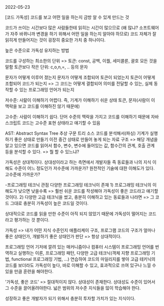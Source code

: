 2022-05-23

[코드 가독성]
코드를 보고 어떤 일을 하는지 금방 알 수 있게 만드는 것

코드가 쓰이는 시간보다
많은 사람들한테 읽히는 시간이 많으므로
(왜 많냐? 소프트웨어가 자주 바뀌니까 변경을 하기 위해서 어떤 일을 하는지 알아야 하므로)
코드 자체가 잘 읽히게 만들어지는 것이 굉장히 중요한 가치 중 하나이다.

높은 수준으로 가독성 유지하는 방법

코드를 구성하는 최소한의 단위
=> 토큰: const, 공백, 이퀄, 세미콜론, 괄호 모든 것을 말함
    토큰보다 작은 단위: c,o,n,=, .. 등의 문자
    
문자가 어떻게 이루어 졌는지
문자가 어떻게 조합되어 토큰이 되었는지
토큰이 어떻게 조합되어 코드가 되는지
=> 그 코드는 어떻게 결합되어 의미를 전달할 수 있는, 실제 동작할 수 있는 프로그래밍 언어가 되는지

저수준: 사랆이 이해하기 어렵다. 즉, 기계가 이해하기 쉬운 상태
        토큰, 문자(사람이 이 맥락을 보고 코드를 이해하진 않기 때문에)

고수준: 사람이 이해하기 쉽다.
        단어 수준의 맥락을 가지고 코드를 이해하기 때문에
        자바스크립트 코드는 고수준 표현 상태라고 얘기할 수 있음
        
AST: Abstract Syntax Tree
추상 구문 트리
소스 코드를 분석해서(파싱) 기계가 실행하기 좋은 상태로 만들기 이전 중간 상태로 만들어 놓게 되는 자료 구조
=> 해당 개념을 알고 있으면 코드를 읽어서 함수, 변수, 변수에 들어있는 값, 함수간의 관계, 호출 관계 등을 분석할 수 있다.
=> 뭘 할 수 있느냐?

가독성은 상대적이다.
상대성이라고 하는 측면에서 개발자들 즉 동료들과 나의 지식 이해도 수준이 어느 정도인가
저수준에 가까운가?
    원천적인 기술에 대한 이해도가 있다.
고수준에 가까운가? 

-프로그래밍 테크닉 관점
다양한 프로그래밍 테크닉이 존재
1)
프로그래밍 테크닉의 이해도가 낮으면 낮을수록
=> 훨씬 쉬운 코드를 작성해야 가독성이 좋은 코드라고 얘기할 것이다.
2)
다양한 고급 테크닉을 썼고, 충분히 이해하고 있는 동료들과 나라면
=> 그 코드 그대로 충분히 가독성이 높은 코드일 것이다.

상대적으로 코드를 읽을 만한 수준이 아직 되지 않았기 때문에 가독성이 떨어지는 코드라고 평가하는 것 뿐이다.

가독성 => 내가 어떤 지식 수준인지
애플리케이 구조, 프로그램 코드의 구조가 얼마나 좋은 상태인가, 개발하기 좋은 상태인가 판단
=> 항상 상대적이다.

프로그래밍 언어 기저에 깔려 있는 매커니즘이나 컴퓨터 시스템이 프로그래밍 언어를
번역하고 실행하는 이론, 프로그래밍 패턴, 다양한 고급 테크닉(객체 지향 프로그래밍 기법, functional 프로그래밍 기법, ...) 연습하여 코드의 마일리지를 쌓아
고급 테키닉의 코드를 보더라도 가독성이 높다, 바로 이해할 수 있고, 효과적으로 쓰여 있구나
느낄 수 있을 만큼 훈련을 해야한다.

'가독성, 좋은 코드' => 절대적이지 않다. 상대성이 존재한다.
상대성도 수준이 있어서 그 수준을 끌어올려야한다.
넓은 범위의 저수준 지식들을 많이 학습해야 한다.

성장하고 좋은 개발자가 되기 위해서 충분히 투자할 가치가 있는 지식이다.

